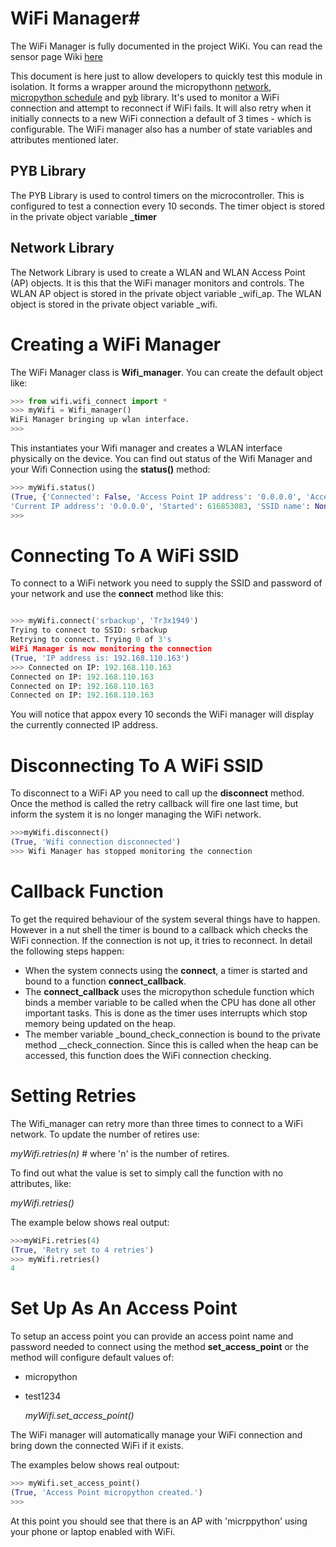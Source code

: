 # WiFi Manager#
The WiFi Manager is fully documented in the project WiKi. 
You can read the sensor page Wiki [here](https://github.com/SamsungResearchUK-IoT-Meetup/projects/wiki/Sensors)

This document is here just to allow developers to quickly test this module in isolation. It forms a wrapper around the micropythonn
[network](http://docs.micropython.org/en/latest/library/network.html), [micropython schedule](http://docs.micropython.org/en/latest/library/micropython.html) and [pyb](http://docs.micropython.org/en/latest/library/pyb.html) library. It's used to monitor a WiFi connection and attempt to reconnect if WiFi fails.
It will also retry when it initially connects to a new WiFi connection a default of 3 times - which is configurable. The WiFi manager also has a number of state
variables and attributes mentioned later.

## PYB Library
The PYB Library is used to control timers on the microcontroller. This is configured to test a connection every 10 seconds. The timer object is stored in the
private object variable **_timer**

## Network Library
The Network Library is used to create a WLAN and WLAN Access Point (AP) objects. It is this that the WiFi manager monitors and controls. 
The WLAN AP object is stored in the private object variable _wifi_ap.
The WLAN object is stored in the private object variable _wifi.

# Creating a WiFi Manager
The WiFi Manager class is **Wifi_manager**. You can create the default object like:

```python
>>> from wifi.wifi_connect import *
>>> myWifi = Wifi_manager()
WiFi Manager bringing up wlan interface.
>>>

```

This instantiates your Wifi manager and creates a WLAN interface physically on the device.
You can find out status of the Wifi Manager and your Wifi Connection using the **status()** method:

```python
>>> myWifi.status()
(True, {'Connected': False, 'Access Point IP address': '0.0.0.0', 'Access Point Password': None, 'Access Point Name': None, 'Retries': 3, 
'Current IP address': '0.0.0.0', 'Started': 616853083, 'SSID name': None, 'Active monitor': False, 'Password': None, 'Access Point Connected': False})
>>>
```

# Connecting To A WiFi SSID
To connect to a WiFi network you need to supply the SSID and password of your network and use the **connect** method like this:

```python

>>> myWifi.connect('srbackup', 'Tr3x1949')
Trying to connect to SSID: srbackup
Retrying to connect. Trying 0 of 3's
WiFi Manager is now monitoring the connection
(True, 'IP address is: 192.168.110.163')
>>> Connected on IP: 192.168.110.163
Connected on IP: 192.168.110.163
Connected on IP: 192.168.110.163
Connected on IP: 192.168.110.163

```
You will notice that appox every 10 seconds the WiFi manager will display the currently connected IP address.

# Disconnecting To A WiFi SSID
To disconnect to a WiFi AP you need to call up the **disconnect** method. Once the method is called the retry callback will fire one last time, but inform
the system it is no longer managing the WiFi network.

```python
>>>myWifi.disconnect()
(True, 'Wifi connection disconnected')
>>> Wifi Manager has stopped monitoring the connection

```

# Callback Function
To get the required behaviour of the system several things have to happen. However in a nut shell the timer is bound to a callback which checks the WiFi 
connection. If the connection is not up, it tries to reconnect. In detail the following steps happen:

- When the system connects using the **connect**, a timer is started and bound to a function **connect_callback**.
- The **connect_callback** uses the micropython schedule function which binds a member variable to be called when the CPU has done all other important tasks. This is done as the timer uses interrupts which stop memory being updated on the heap.
- The member variable _bound_check_connection is bound to the private method __check_connection. Since this is called when the heap can be accessed, this function does the WiFi connection checking.


# Setting Retries
The Wifi_manager can retry more than three times to connect to a WiFi network. To update the number of retires use:

   *myWifi.retries(n)* # where 'n' is the number of retires.
   
To find out what the value is set to simply call the function with no attributes, like:

   *myWifi.retries()*
   
The example below shows real output:

```python
>>>myWiFi.retries(4)
(True, 'Retry set to 4 retries')
>>> myWifi.retries()
4
```


# Set Up As An Access Point
To setup an access point you can provide an access point name and password needed to connect using the method  **set_access_point** or the method will configure 
default values of:
- micropython
- test1234

   *myWifi.set_access_point()*
   
The WiFi manager will automatically manage your WiFi connection and bring down the connected WiFi if it exists.

The examples below shows real outpout:

```python
>>> myWifi.set_access_point()
(True, 'Access Point micropython created.')
>>> 
```

At this point you should see that there is an AP with 'micrppython' using your phone or laptop enabled with WiFi.




